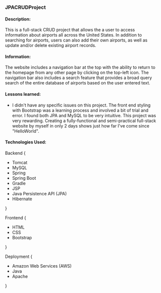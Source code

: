 ### JPACRUDProject

#### Description:
This is a full-stack CRUD project that allows the a user to access information about airports all across the United States. In addition to searching for airports, users can also add their own airports, as well as update and/or delete existing airport records.

#### Information:
The website includes a navigation bar at the top with the ability to return to the homepage from any other page by clicking on the top-left icon. The navigation bar also includes a search feature that provides a broad query search of the entire database of airports based on the user entered text.

#### Lessons learned:
- I didn't have any specific issues on this project. The front end styling with Bootstrap was a learning process and involved a bit of trial and error. I found both JPA and MySQL to be very intuitive. This project was very rewarding. Creating a fully-functional and semi-practical full-stack website by myself in only 2 days shows just how far I've come since "HelloWorld".

#### Technologies Used:
Backend {
- Tomcat
- MySQL
- Spring
- Spring Boot
- Gradle
- JSP
- Java Persistence API (JPA)
- Hibernate

}

Frontend {

- HTML
- CSS
- Bootstrap

}

Deployment {
- Amazon Web Services (AWS)
- Java
- Apache

}
